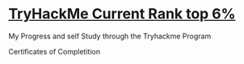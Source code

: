 # <h1> <a href="https://tryhackme.com/p/Elzrath">TryHackMe Current Rank top 6%</h1></a>
My Progress and self Study through the Tryhackme Program

Certificates of Completition
